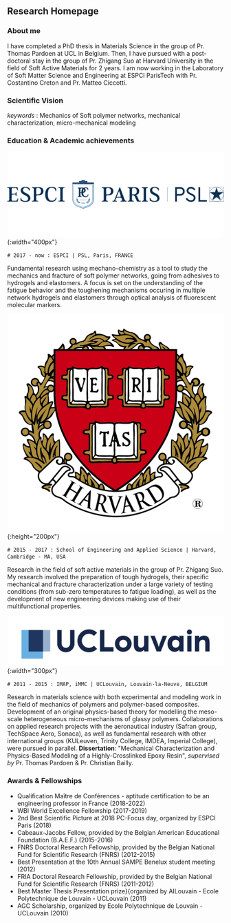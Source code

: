 ## Research Homepage


### About me

I have completed a PhD thesis in Materials Science in the group of Pr. Thomas Pardoen at UCL in Belgium. Then, I have pursued with a post-doctoral stay in the group of Pr. Zhigang Suo at Harvard University in the field of Soft Active Materials for 2 years. I am now working in the Laboratory of Soft Matter Science and Engineering at ESPCI ParisTech with Pr. Costantino Creton and Pr. Matteo Ciccotti.

### Scientific Vision

_keywords_ : Mechanics of Soft polymer networks, mechanical characterization, micro-mechanical modeling

### Education & Academic achievements

![ESPCI](/pictures/ESPCI-logo.png){:width="400px"}
```
# 2017 - now : ESPCI | PSL, Paris, FRANCE 
```
Fundamental research using mechano-chemistry as a tool to study the mechanics and fracture of soft polymer networks, going from adhesives to hydrogels and elastomers. A focus is set on the understanding of the fatigue behavior and the toughening mechanisms occuring in multiple network hydrogels and elastomers through optical analysis of fluorescent molecular markers.


![Harvard](/pictures/Harvard_logo.png){:height="200px"}
```
# 2015 - 2017 : School of Engineering and Applied Science | Harvard, Cambridge - MA, USA
```
Research in the field of soft active materials in the group of Pr. Zhigang Suo. My research involved the preparation of tough hydrogels, their specific mechanical and fracture characterization under a large variety of testing conditions (from sub-zero temperatures to fatigue loading), as well as the development of new engineering devices making use of their multifunctional properties.

![UCLouvain](/pictures/UCLouvain_Logo.jpg){:width="300px"}
```
# 2011 - 2015 : IMAP, iMMC | UCLouvain, Louvain-la-Neuve, BELGIUM
```
Research in materials science with both experimental and modeling work in the field of mechanics of polymers and polymer-based composites. Development of an original physics-based theory for modelling the meso-scale heterogeneous micro-mechanisms of glassy polymers.
Collaborations on applied research projects with the aeronautical industry (Safran group, TechSpace Aero, Sonaca), as well as fundamental research with other international groups (KULeuven, Trinity College, IMDEA, Imperial College), were pursued in parallel.
**Dissertation**: "Mechanical Characterization and Physics-Based Modeling of a Highly-Crosslinked Epoxy Resin", _supervised by_ Pr. Thomas Pardoen \& Pr. Christian Bailly.


### Awards & Fellowships
- Qualification Maître de Conférences - aptitude certification to be an engineering professor in France (2018-2022)
- WBI World Excellence Fellowship (2017-2019)
- 2nd Best Scientific Picture at 2018 PC-Focus day, organized by ESPCI Paris (2018)
- Cabeaux-Jacobs Fellow, provided by the Belgian American Educational Foundation (B.A.E.F.) (2015-2016)
- FNRS Doctoral Research Fellowship, provided by the Belgian National Fund for Scientific Research (FNRS) (2012-2015)
- Best Presentation at the 10th Annual SAMPE Benelux student meeting (2012)
- FRIA Doctoral Research Fellowship, provided by the Belgian National Fund for Scientific Research (FNRS) (2011-2012)
- Best Master Thesis Presentation prize}{organized by AILouvain - Ecole Polytechnique de Louvain - UCLouvain (2011)
- AGC Scholarship, organized by Ecole Polytechnique de Louvain - UCLouvain (2010)

